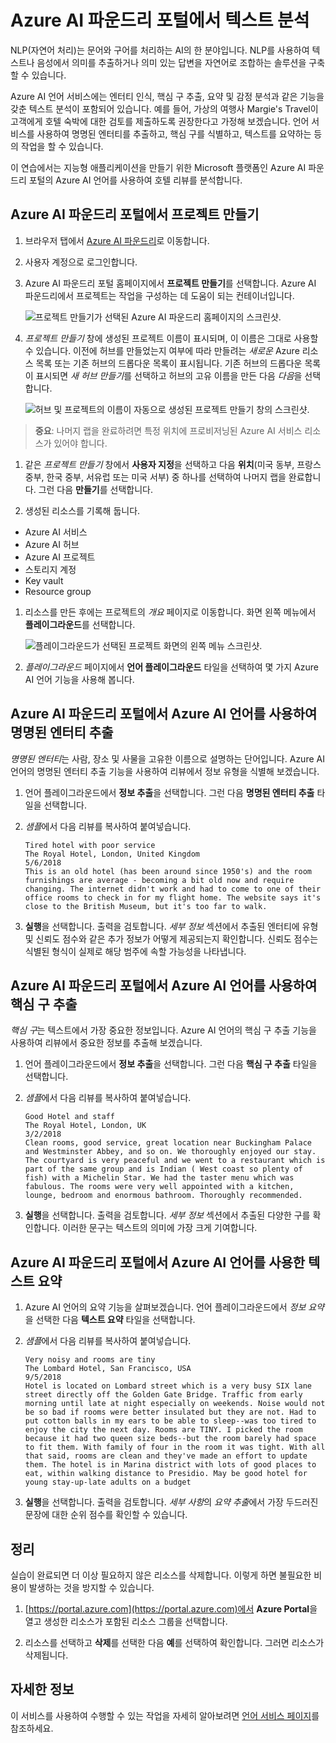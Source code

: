 # Azure AI 파운드리 포털에서 텍스트 분석

NLP(자연어 처리)는 문어와 구어를 처리하는 AI의 한 분야입니다. NLP를 사용하여 텍스트나 음성에서 의미를 추출하거나 의미 있는 답변을 자연어로 조합하는 솔루션을 구축할 수 있습니다.

Azure AI 언어 서비스에는 엔터티 인식, 핵심 구 추출, 요약 및 감정 분석과 같은 기능을 갖춘 텍스트 분석이 포함되어 있습니다. 예를 들어, 가상의 여행사 Margie's Travel이 고객에게 호텔 숙박에 대한 검토를 제출하도록 권장한다고 가정해 보겠습니다. 언어 서비스를 사용하여 명명된 엔터티를 추출하고, 핵심 구를 식별하고, 텍스트를 요약하는 등의 작업을 할 수 있습니다.

이 연습에서는 지능형 애플리케이션을 만들기 위한 Microsoft 플랫폼인 Azure AI 파운드리 포털의 Azure AI 언어를 사용하여 호텔 리뷰를 분석합니다. 

## Azure AI 파운드리 포털에서 프로젝트 만들기

1. 브라우저 탭에서 [Azure AI 파운드리](https://ai.azure.com?azure-portal=true)로 이동합니다.

1. 사용자 계정으로 로그인합니다. 

1. Azure AI 파운드리 포털 홈페이지에서 **프로젝트 만들기**를 선택합니다. Azure AI 파운드리에서 프로젝트는 작업을 구성하는 데 도움이 되는 컨테이너입니다.  

    ![프로젝트 만들기가 선택된 Azure AI 파운드리 홈페이지의 스크린샷.](./media/azure-ai-foundry-home-page.png)

1. *프로젝트 만들기* 창에 생성된 프로젝트 이름이 표시되며, 이 이름은 그대로 사용할 수 있습니다. 이전에 허브를 만들었는지 여부에 따라 만들려는 *새로운* Azure 리소스 목록 또는 기존 허브의 드롭다운 목록이 표시됩니다. 기존 허브의 드롭다운 목록이 표시되면 *새 허브 만들기*를 선택하고 허브의 고유 이름을 만든 다음 *다음*을 선택합니다.  
 
    ![허브 및 프로젝트의 이름이 자동으로 생성된 프로젝트 만들기 창의 스크린샷.](./media/azure-ai-foundry-create-project.png)

> **중요**: 나머지 랩을 완료하려면 특정 위치에 프로비저닝된 Azure AI 서비스 리소스가 있어야 합니다.

1. 같은 *프로젝트 만들기* 창에서 **사용자 지정**을 선택하고 다음 **위치**(미국 동부, 프랑스 중부, 한국 중부, 서유럽 또는 미국 서부) 중 하나를 선택하여 나머지 랩을 완료합니다. 그런 다음 **만들기**를 선택합니다. 

1. 생성된 리소스를 기록해 둡니다. 
- Azure AI 서비스
- Azure AI 허브
- Azure AI 프로젝트
- 스토리지 계정
- Key vault
- Resource group  
 
1. 리소스를 만든 후에는 프로젝트의 *개요* 페이지로 이동합니다. 화면 왼쪽 메뉴에서 **플레이그라운드**를 선택합니다.
 
    ![플레이그라운드가 선택된 프로젝트 화면의 왼쪽 메뉴 스크린샷.](./media/azure-ai-foundry-playgrounds.png)  

1. *플레이그라운드* 페이지에서 **언어 플레이그라운드** 타일을 선택하여 몇 가지 Azure AI 언어 기능을 사용해 봅니다.

## Azure AI 파운드리 포털에서 Azure AI 언어를 사용하여 명명된 엔터티 추출

*명명된 엔터티*는 사람, 장소 및 사물을 고유한 이름으로 설명하는 단어입니다. Azure AI 언어의 명명된 엔터티 추출 기능을 사용하여 리뷰에서 정보 유형을 식별해 보겠습니다.

1. 언어 플레이그라운드에서 **정보 추출**을 선택합니다. 그런 다음 **명명된 엔터티 추출** 타일을 선택합니다. 

1. *샘플*에서 다음 리뷰를 복사하여 붙여넣습니다.

    ```
    Tired hotel with poor service
    The Royal Hotel, London, United Kingdom
    5/6/2018
    This is an old hotel (has been around since 1950's) and the room furnishings are average - becoming a bit old now and require changing. The internet didn't work and had to come to one of their office rooms to check in for my flight home. The website says it's close to the British Museum, but it's too far to walk.
    ```

1. **실행**을 선택합니다. 출력을 검토합니다. *세부 정보* 섹션에서 추출된 엔터티에 유형 및 신뢰도 점수와 같은 추가 정보가 어떻게 제공되는지 확인합니다. 신뢰도 점수는 식별된 형식이 실제로 해당 범주에 속할 가능성을 나타냅니다.

## Azure AI 파운드리 포털에서 Azure AI 언어를 사용하여 핵심 구 추출

*핵심 구*는 텍스트에서 가장 중요한 정보입니다. Azure AI 언어의 핵심 구 추출 기능을 사용하여 리뷰에서 중요한 정보를 추출해 보겠습니다.

1. 언어 플레이그라운드에서 **정보 추출**을 선택합니다. 그런 다음 **핵심 구 추출** 타일을 선택합니다. 

1. *샘플*에서 다음 리뷰를 복사하여 붙여넣습니다.

    ```
    Good Hotel and staff
    The Royal Hotel, London, UK
    3/2/2018
    Clean rooms, good service, great location near Buckingham Palace and Westminster Abbey, and so on. We thoroughly enjoyed our stay. The courtyard is very peaceful and we went to a restaurant which is part of the same group and is Indian ( West coast so plenty of fish) with a Michelin Star. We had the taster menu which was fabulous. The rooms were very well appointed with a kitchen, lounge, bedroom and enormous bathroom. Thoroughly recommended.
    ```

1. **실행**을 선택합니다. 출력을 검토합니다. *세부 정보* 섹션에서 추출된 다양한 구를 확인합니다. 이러한 문구는 텍스트의 의미에 가장 크게 기여합니다.

## Azure AI 파운드리 포털에서 Azure AI 언어를 사용한 텍스트 요약
 
1. Azure AI 언어의 요약 기능을 살펴보겠습니다. 언어 플레이그라운드에서 *정보 요약*을 선택한 다음 **텍스트 요약** 타일을 선택합니다.

1. *샘플*에서 다음 리뷰를 복사하여 붙여넣습니다.
    
    ```
    Very noisy and rooms are tiny
    The Lombard Hotel, San Francisco, USA
    9/5/2018
    Hotel is located on Lombard street which is a very busy SIX lane street directly off the Golden Gate Bridge. Traffic from early morning until late at night especially on weekends. Noise would not be so bad if rooms were better insulated but they are not. Had to put cotton balls in my ears to be able to sleep--was too tired to enjoy the city the next day. Rooms are TINY. I picked the room because it had two queen size beds--but the room barely had space to fit them. With family of four in the room it was tight. With all that said, rooms are clean and they've made an effort to update them. The hotel is in Marina district with lots of good places to eat, within walking distance to Presidio. May be good hotel for young stay-up-late adults on a budget
    ```

1. **실행**을 선택합니다. 출력을 검토합니다. *세부 사항*의 *요약 추출*에서 가장 두드러진 문장에 대한 순위 점수를 확인할 수 있습니다.   

## 정리

실습이 완료되면  더 이상 필요하지 않은 리소스를 삭제합니다. 이렇게 하면 불필요한 비용이 발생하는 것을 방지할 수 있습니다.

1. [https://portal.azure.com](https://portal.azure.com)에서 **Azure Portal**을 열고 생성한 리소스가 포함된 리소스 그룹을 선택합니다.

1. 리소스를 선택하고 **삭제**를 선택한 다음 **예**를 선택하여 확인합니다. 그러면 리소스가 삭제됩니다.

## 자세한 정보

이 서비스를 사용하여 수행할 수 있는 작업을 자세히 알아보려면 [언어 서비스 페이지](https://learn.microsoft.com/azure/ai-services/language-service/overview)를 참조하세요.
